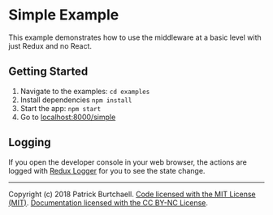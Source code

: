 # Simple Example

This example demonstrates how to use the middleware at a basic level with just Redux and no React.

## Getting Started

1. Navigate to the examples: `cd examples`
2. Install dependencies `npm install`
2. Start the app: `npm start`
4. Go to [localhost:8000/simple](http://localhost:8000/simple)

## Logging

If you open the developer console in your web browser, the actions are logged with [Redux Logger](https://github.com/evgenyrodionov/redux-logger) for you to see the state change.

---
Copyright (c) 2018 Patrick Burtchaell. [Code licensed with the MIT License (MIT)](/LICENSE). [Documentation licensed with the CC BY-NC License](/docs/LICENSE).
